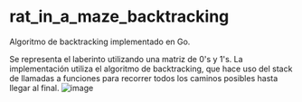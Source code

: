 # rat_in_a_maze_backtracking
Algoritmo de backtracking implementado en Go.

Se representa el laberinto utilizando una matriz de 0's y 1's. La implementación utiliza el algoritmo de backtracking, que hace uso del stack de llamadas a funciones para recorrer todos los caminos posibles hasta llegar al final.
![image](https://github.com/user-attachments/assets/c7a4445d-ea8a-440d-9d84-a3dd9b682a1b)
